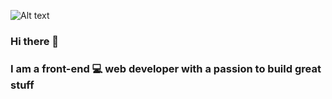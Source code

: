 
![Alt text](https://giphy.com/embed/f3iwJFOVOwuy7K6FFw)
### Hi there 👋
### I am a front-end 💻 web developer with a passion to build great stuff



